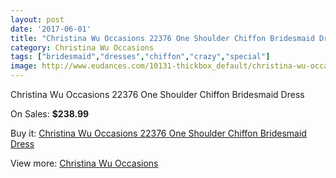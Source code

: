 ```yaml
---
layout: post
date: '2017-06-01'
title: "Christina Wu Occasions 22376 One Shoulder Chiffon Bridesmaid Dress"
category: Christina Wu Occasions
tags: ["bridesmaid","dresses","chiffon","crazy","special"]
image: http://www.eudances.com/10131-thickbox_default/christina-wu-occasions-22376-one-shoulder-chiffon-bridesmaid-dress.jpg
---
```

Christina Wu Occasions 22376 One Shoulder Chiffon Bridesmaid Dress

On Sales: **$238.99**
<a href="https://www.eudances.com/en/christina-wu-occasions/3322-christina-wu-occasions-22376-one-shoulder-chiffon-bridesmaid-dress.html"><amp-img layout="responsive" width="600" height="600" src="//www.eudances.com/10131-thickbox_default/christina-wu-occasions-22376-one-shoulder-chiffon-bridesmaid-dress.jpg" alt="Christina Wu Occasions 22376 One Shoulder Chiffon Bridesmaid Dress 0" /></a>
<a href="https://www.eudances.com/en/christina-wu-occasions/3322-christina-wu-occasions-22376-one-shoulder-chiffon-bridesmaid-dress.html"><amp-img layout="responsive" width="600" height="600" src="//www.eudances.com/10134-thickbox_default/christina-wu-occasions-22376-one-shoulder-chiffon-bridesmaid-dress.jpg" alt="Christina Wu Occasions 22376 One Shoulder Chiffon Bridesmaid Dress 1" /></a>
<a href="https://www.eudances.com/en/christina-wu-occasions/3322-christina-wu-occasions-22376-one-shoulder-chiffon-bridesmaid-dress.html"><amp-img layout="responsive" width="600" height="600" src="//www.eudances.com/10133-thickbox_default/christina-wu-occasions-22376-one-shoulder-chiffon-bridesmaid-dress.jpg" alt="Christina Wu Occasions 22376 One Shoulder Chiffon Bridesmaid Dress 2" /></a>
<a href="https://www.eudances.com/en/christina-wu-occasions/3322-christina-wu-occasions-22376-one-shoulder-chiffon-bridesmaid-dress.html"><amp-img layout="responsive" width="600" height="600" src="//www.eudances.com/10132-thickbox_default/christina-wu-occasions-22376-one-shoulder-chiffon-bridesmaid-dress.jpg" alt="Christina Wu Occasions 22376 One Shoulder Chiffon Bridesmaid Dress 3" /></a>

Buy it: [Christina Wu Occasions 22376 One Shoulder Chiffon Bridesmaid Dress](https://www.eudances.com/en/christina-wu-occasions/3322-christina-wu-occasions-22376-one-shoulder-chiffon-bridesmaid-dress.html "Christina Wu Occasions 22376 One Shoulder Chiffon Bridesmaid Dress")

View more: [Christina Wu Occasions](https://www.eudances.com/en/59-christina-wu-occasions "Christina Wu Occasions")